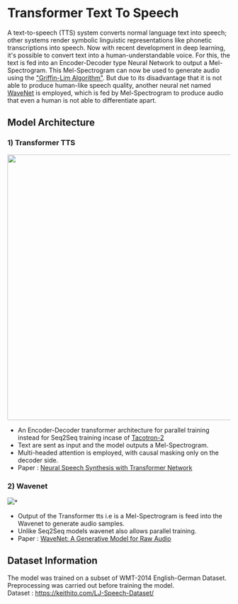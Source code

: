 # Transformer Text To Speech

A text-to-speech (TTS) system converts normal language text into speech; other systems render symbolic linguistic representations like phonetic transcriptions into speech. Now with recent development in deep learning, it's possible to convert text into a human-understandable voice. For this, the text is fed into an Encoder-Decoder type Neural Network to output a Mel-Spectrogram. This Mel-Spectrogram can now be used to generate audio using the ["Griffin-Lim Algorithm"](https://paperswithcode.com/method/griffin-lim-algorithm). But due to its disadvantage that it is not able to produce human-like speech quality, another neural net named [WaveNet](https://deepmind.com/blog/article/wavenet-generative-model-raw-audio) is employed, which is fed by Mel-Spectrogram to produce audio that even a human is not able to differentiate apart.

## Model Architecture

### 1) Transformer TTS
  <img src="https://github.com/ShivamRajSharma/Transformer-Text-To-Speech/blob/main/Transformer_tts_model/model.png" height="600"/>

  * An Encoder-Decoder transformer architecture for parallel training instead for Seq2Seq training incase of [Tacotron-2](https://github.com/NVIDIA/tacotron2)
  * Text are sent as input and the model outputs a Mel-Spectrogram.
  * Multi-headed attention is employed, with causal masking only on the decoder side.
  * Paper : [Neural Speech Synthesis with Transformer Network](https://arxiv.org/abs/1809.08895)

### 2) Wavenet
  <img src="https://i.stack.imgur.com/t7qkv.png">*
  
  * Output of the Transformer tts i.e is a Mel-Spectrogram is feed into the Wavenet to generate audio samples.
  * Unlike Seq2Seq models wavenet also allows parallel training.
  * Paper : [WaveNet: A Generative Model for Raw Audio](https://arxiv.org/abs/1609.03499)
  



## Dataset Information
The model was trained on a subset of WMT-2014 English-German Dataset. Preprocessing was carried out before training the model.</br>
Dataset : https://keithito.com/LJ-Speech-Dataset/
